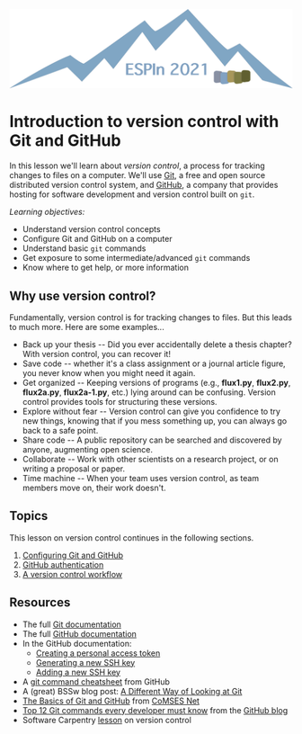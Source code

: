 ![Ivy logo](https://raw.githubusercontent.com/csdms/ivy/main/media/logo.png)

# Introduction to version control with Git and GitHub

In this lesson we'll learn about *version control*,
a process for tracking changes to files on a computer.
We'll use [Git](https://git-scm.com/),
a free and open source distributed version control system,
and [GitHub](https://github.com/),
a company that provides hosting for software development and version control
built on `git`.

*Learning objectives:*

* Understand version control concepts
* Configure Git and GitHub on a computer
* Understand basic `git` commands
* Get exposure to some intermediate/advanced `git` commands
* Know where to get help, or more information


## Why use version control?

Fundamentally,
version control is for tracking changes to files.
But this leads to much more.
Here are some examples...

* Back up your thesis -- Did you ever accidentally delete
  a thesis chapter? With version control, you can recover it!
* Save code -- whether it's a class assignment or a journal article figure,
  you never know when you might need it again.
* Get organized -- Keeping versions of programs (e.g., **flux1.py**,
  **flux2.py**, **flux2a.py**, **flux2a-1.py**, etc.) lying around can
  be confusing. Version control provides tools for structuring these
  versions.
* Explore without fear -- Version control can give you confidence to try
  new things, knowing that if you mess something up, you can always go
  back to a safe point.
* Share code -- A public repository can be searched and discovered by
  anyone, augmenting open science.
* Collaborate -- Work with other scientists on a research project,
  or on writing a proposal or paper.
* Time machine -- When your team uses version control, as team members
  move on, their work doesn't.


## Topics

This lesson on version control continues in the following sections.

1. [Configuring Git and GitHub](./configuring-git.md)
1. [GitHub authentication](./github-authentication.md)
1. [A version control workflow](./git-workflow.md)


## Resources

* The full [Git documentation](https://git-scm.com/docs)
* The full [GitHub documentation](https://docs.github.com)
* In the GitHub documentation:
  * [Creating a personal access token](https://docs.github.com/en/authentication/keeping-your-account-and-data-secure/creating-a-personal-access-token)
  * [Generating a new SSH key](https://docs.github.com/en/authentication/connecting-to-github-with-ssh/generating-a-new-ssh-key-and-adding-it-to-the-ssh-agent)
  * [Adding a new SSH key](https://docs.github.com/en/authentication/connecting-to-github-with-ssh/adding-a-new-ssh-key-to-your-github-account)
* A [git command cheatsheet](https://education.github.com/git-cheat-sheet-education.pdf) from GitHub
* A (great) BSSw blog post: [A Different Way of Looking at Git](https://bssw.io/blog_posts/a-different-way-of-looking-at-git)
* [The Basics of Git and GitHub](https://github.com/comses-education/github-starter-course) from [CoMSES Net](https://comses.net/)
* [Top 12 Git commands every developer must know](https://github.blog/2024-06-10-top-12-git-commands-every-developer-must-know/) from the [GitHub blog](https://github.blog/)
* Software Carpentry [lesson](https://swcarpentry.github.io/git-novice/) on version control
